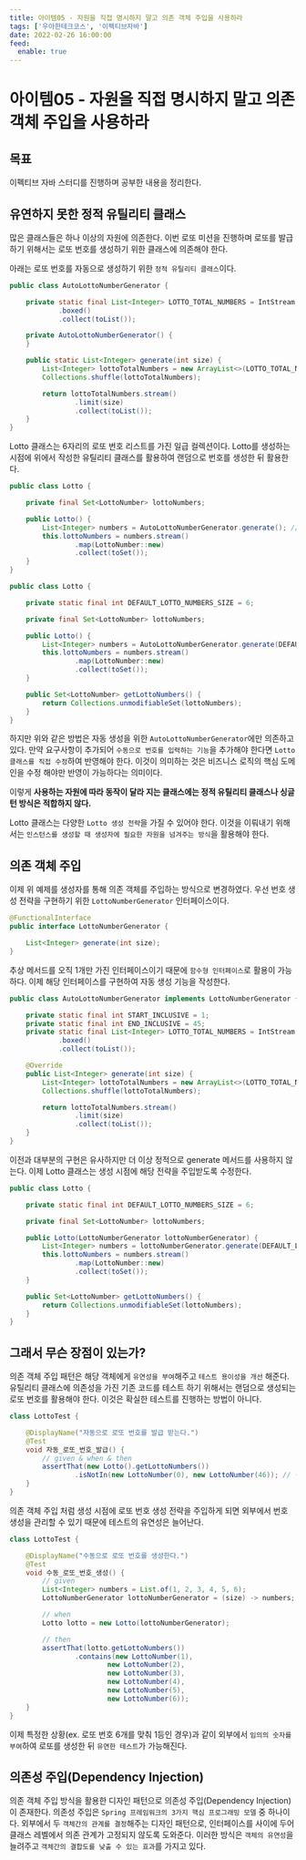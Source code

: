 ```yaml
---
title: 아이템05 - 자원을 직접 명시하지 말고 의존 객체 주입을 사용하라
tags: ['우아한테크코스', '이펙티브자바']
date: 2022-02-26 16:00:00
feed:
  enable: true
---
```


# 아이템05 - 자원을 직접 명시하지 말고 의존 객체 주입을 사용하라

<CenterImage image-src=https://user-images.githubusercontent.com/59357153/152970395-a31c8134-fc89-449f-b4dc-441e03df929c.png />

## 목표

이펙티브 자바 스터디를 진행하며 공부한 내용을 정리한다. 

## 유연하지 못한 정적 유틸리티 클래스

많은 클래스들은 하나 이상의 자원에 의존한다. 이번 로또 미션을 진행하며 로또를 발급하기 위해서는 로또 번호를 생성하기 위한 클래스에 의존해야 한다.

아래는 로또 번호를 자동으로 생성하기 위한 `정적 유틸리티 클래스`이다.

```java
public class AutoLottoNumberGenerator {

    private static final List<Integer> LOTTO_TOTAL_NUMBERS = IntStream.rangeClosed(1, 45)
            .boxed()
            .collect(toList());

    private AutoLottoNumberGenerator() {
    }

    public static List<Integer> generate(int size) {
        List<Integer> lottoTotalNumbers = new ArrayList<>(LOTTO_TOTAL_NUMBERS);
        Collections.shuffle(lottoTotalNumbers);

        return lottoTotalNumbers.stream()
                .limit(size)
                .collect(toList());
    }
}
```

Lotto 클래스는 6자리의 로또 번호 리스트를 가진 일급 컬렉션이다. Lotto를 생성하는 시점에 위에서 작성한 유틸리티 클래스를 활용하여 랜덤으로 번호를 생성한 뒤 활용한다.

```java
public class Lotto {

    private final Set<LottoNumber> lottoNumbers;

    public Lotto() {
        List<Integer> numbers = AutoLottoNumberGenerator.generate(); // 사용
        this.lottoNumbers = numbers.stream()
                .map(LottoNumber::new)
                .collect(toSet());
    }
}
```

```java
public class Lotto {

    private static final int DEFAULT_LOTTO_NUMBERS_SIZE = 6;

    private final Set<LottoNumber> lottoNumbers;

    public Lotto() {
        List<Integer> numbers = AutoLottoNumberGenerator.generate(DEFAULT_LOTTO_NUMBERS_SIZE);
        this.lottoNumbers = numbers.stream()
                .map(LottoNumber::new)
                .collect(toSet());
    }

    public Set<LottoNumber> getLottoNumbers() {
        return Collections.unmodifiableSet(lottoNumbers);
    }
}
```

하지만 위와 같은 방법은 자동 생성을 위한 `AutoLottoNumberGenerator`에만 의존하고 있다. 만약 요구사항이 추가되어 `수동으로 번호를 입력하는 기능`을 추가해야 한다면 `Lotto 클래스를 직접 수정`하여 반영해야 한다. 이것이 의미하는 것은 비즈니스 로직의 핵심 도메인을 수정 해야만 반영이 가능하다는 의미이다.

이렇게 **사용하는 자원에 따라 동작이 달라 지는 클래스에는 정적 유틸리티 클래스나 싱글턴 방식은 적합하지 않다.**

Lotto 클래스는 다양한 `Lotto 생성 전략`을 가질 수 있어야 한다. 이것을 이뤄내기 위해서는 `인스턴스를 생성할 때 생성자에 필요한 자원을 넘겨주는 방식`을 활용해야 한다.

## 의존 객체 주입

이제 위 예제를 생성자를 통해 의존 객체를 주입하는 방식으로 변경하였다. 우선 번호 생성 전략을 구현하기 위한 `LottoNumberGenerator` 인터페이스이다.

```java
@FunctionalInterface
public interface LottoNumberGenerator {

    List<Integer> generate(int size);
}
```

추상 메서드를 오직 1개만 가진 인터페이스이기 때문에 `함수형 인터페이스`로 활용이 가능하다. 이제 해당 인터페이스를 구현하여 자동 생성 기능을 작성한다.

```java
public class AutoLottoNumberGenerator implements LottoNumberGenerator {

    private static final int START_INCLUSIVE = 1;
    private static final int END_INCLUSIVE = 45;
    private static final List<Integer> LOTTO_TOTAL_NUMBERS = IntStream.rangeClosed(START_INCLUSIVE, END_INCLUSIVE)
            .boxed()
            .collect(toList());

    @Override
    public List<Integer> generate(int size) {
        List<Integer> lottoTotalNumbers = new ArrayList<>(LOTTO_TOTAL_NUMBERS);
        Collections.shuffle(lottoTotalNumbers);

        return lottoTotalNumbers.stream()
                .limit(size)
                .collect(toList());
    }
}
```

이전과 대부분의 구현은 유사하지만 더 이상 정적으로 generate 메서드를 사용하지 않는다. 이제 Lotto 클래스는 생성 시점에 해당 전략을 주입받도록 수정한다.

```java
public class Lotto {

    private static final int DEFAULT_LOTTO_NUMBERS_SIZE = 6;

    private final Set<LottoNumber> lottoNumbers;

    public Lotto(LottoNumberGenerator lottoNumberGenerator) {
        List<Integer> numbers = lottoNumberGenerator.generate(DEFAULT_LOTTO_NUMBERS_SIZE);
        this.lottoNumbers = numbers.stream()
                .map(LottoNumber::new)
                .collect(toSet());
    }

    public Set<LottoNumber> getLottoNumbers() {
        return Collections.unmodifiableSet(lottoNumbers);
    }
}
```

## 그래서 무슨 장점이 있는가?

의존 객체 주입 패턴은 해당 객체에게 `유연성을 부여`해주고 `테스트 용이성을 개선` 해준다. 유틸리티 클래스에 의존성을 가진 기존 코드를 테스트 하기 위해서는 랜덤으로 생성되는 로또 번호를 활용해야 한다. 이것은 확실한 테스트를 진행하는 방법이 아니다.

```java
class LottoTest {

    @DisplayName("자동으로 로또 번호를 발급 받는다.")
    @Test
    void 자동_로또_번호_발급() {
        // given & when & then
        assertThat(new Lotto().getLottoNumbers())
                .isNotIn(new LottoNumber(0), new LottoNumber(46)); // 적절 한가?
    }
}
```

의존 객체 주입 처럼 생성 시점에 로또 번호 생성 전략을 주입하게 되면 외부에서 번호 생성을 관리할 수 있기 때문에 테스트의 유연성은 늘어난다.

```java
class LottoTest {

    @DisplayName("수동으로 로또 번호를 생성한다.")
    @Test
    void 수동_로또_번호_생성() {
        // given
        List<Integer> numbers = List.of(1, 2, 3, 4, 5, 6);
        LottoNumberGenerator lottoNumberGenerator = (size) -> numbers;

        // when
        Lotto lotto = new Lotto(lottoNumberGenerator);

        // then
        assertThat(lotto.getLottoNumbers())
                .contains(new LottoNumber(1),
                        new LottoNumber(2),
                        new LottoNumber(3),
                        new LottoNumber(4),
                        new LottoNumber(5),
                        new LottoNumber(6));
    }
}
```

이제 특정한 상황(ex. 로또 번호 6개를 맞춰 1등인 경우)과 같이 외부에서 `임의의 숫자를 부여`하여 로또를 생성한 뒤 `유연한 테스트`가 가능해진다.

## 의존성 주입(Dependency Injection)

의존 객체 주입 방식을 활용한 디자인 패턴으로 의존성 주입(Dependency Injection)이 존재한다. 의존성 주입은 `Spring 프레임워크의 3가지 핵심 프로그래밍 모델` 중 하나이다. 외부에서 두 `객체간의 관계를 결정`해주는 디자인 패턴으로, 인터페이스를 사이에 두어 클래스 레벨에서 의존 관계가 고정되지 않도록 도와준다. 이러한 방식은 `객체의 유연성`을 늘려주고 `객체간의 결합도를 낮출 수 있는 효과`를 가지고 있다.

<TagLinks />